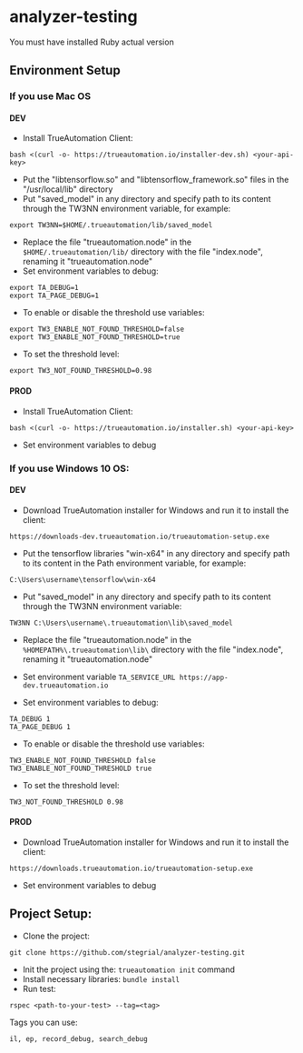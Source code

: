 # analyzer-testing

You must have installed Ruby actual version

## Environment Setup

### If you use Mac OS

#### DEV

* Install TrueAutomation Client:

```
bash <(curl -o- https://trueautomation.io/installer-dev.sh) <your-api-key>
```

* Put the "libtensorflow.so" and "libtensorflow_framework.so" files in the "/usr/local/lib" directory
* Put "saved_model" in any directory and specify path to its content through the TW3NN environment variable, for example:

```
export TW3NN=$HOME/.trueautomation/lib/saved_model
```

* Replace the file "trueautomation.node" in the `$HOME/.trueautomation/lib/` directory with the file "index.node", renaming it "trueautomation.node"
* Set environment variables to debug:

```
export TA_DEBUG=1
export TA_PAGE_DEBUG=1
```

* To enable or disable the threshold use variables:

```
export TW3_ENABLE_NOT_FOUND_THRESHOLD=false
export TW3_ENABLE_NOT_FOUND_THRESHOLD=true
```

* To set the threshold level:

```
export TW3_NOT_FOUND_THRESHOLD=0.98
```

#### PROD

* Install TrueAutomation Client:

```
bash <(curl -o- https://trueautomation.io/installer.sh) <your-api-key>
```

* Set environment variables to debug

### If you use Windows 10 OS:

#### DEV

* Download TrueAutomation installer for Windows and run it to install the client:

```
https://downloads-dev.trueautomation.io/trueautomation-setup.exe
```

* Put the tensorflow libraries "win-x64" in any directory and specify path to its content in the Path environment variable, for example:

```
C:\Users\username\tensorflow\win-x64
```

* Put "saved_model" in any directory and specify path to its content through the TW3NN environment variable:

```
TW3NN C:\Users\username\.trueautomation\lib\saved_model
```

* Replace the file "trueautomation.node" in the `%HOMEPATH%\.trueautomation\lib\` directory with the file "index.node", renaming it "trueautomation.node"
* Set environment variable `TA_SERVICE_URL https://app-dev.trueautomation.io`

* Set environment variables to debug:

```
TA_DEBUG 1
TA_PAGE_DEBUG 1
```

* To enable or disable the threshold use variables:

```
TW3_ENABLE_NOT_FOUND_THRESHOLD false
TW3_ENABLE_NOT_FOUND_THRESHOLD true
```

* To set the threshold level:

```
TW3_NOT_FOUND_THRESHOLD 0.98
```

#### PROD

* Download TrueAutomation installer for Windows and run it to install the client:

```
https://downloads.trueautomation.io/trueautomation-setup.exe
```

* Set environment variables to debug

## Project Setup:

* Clone the project:

```
git clone https://github.com/stegrial/analyzer-testing.git
```

* Init the project using the: `trueautomation init` command
* Install necessary libraries: `bundle install`
* Run test:

```
rspec <path-to-your-test> --tag=<tag>
```

Tags you can use:

```
il, ep, record_debug, search_debug
```
